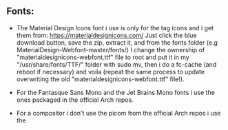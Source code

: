 Fonts:
-----
- The Material Design Icons font i use is only for the tag icons and i get them from: https://materialdesignicons.com/
Just click the blue download button, save the zip, extract it, and from the fonts folder (e.g MaterialDesign-Webfont-master/fonts/)
I change the ownership of "materialdesignicons-webfont.ttf" file to root and put it in my "/usr/share/fonts/TTF/" folder with sudo mv,
then i do a fc-cache (and reboot if necessary) and voila (repeat the same process to update overwriting the old "materialdesignicons-webfont.ttf" file!).

- For the Fantasque Sans Mono and the Jet Brains Mono fonts i use the ones packaged in the official Arch repos.

- For a compositor i don't use the picom from the official Arch repos i use the 
